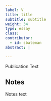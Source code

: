 ```yaml
---
label: V
title: title
subtitle: subtitle
weight: 34
type: essay
class:
contributor:
  - id: sbateman
abstract: |

---
```


Publication Text

## Notes

Notes text
